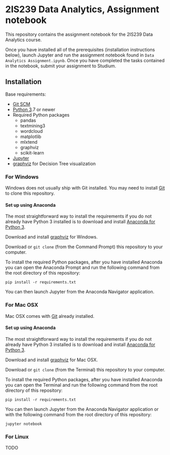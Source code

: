# 2IS239 Data Analytics, Assignment notebook

This repository contains the assignment notebook for the 2IS239 Data Analytics course.

Once you have installed all of the prerequisites (installation instructions below), launch Jupyter and run the assignment notebook found in `Data Analytics Assignment.ipynb`. Once you have completed the tasks contained in the notebook, submit your assignment to Studium.

## Installation

Base requirements:
- [Git SCM](https://git-scm.com/)
- [Python 3](https://www.python.org/downloads/).7 or newer
- Required Python packages
  - pandas
  - textmining3
  - wordcloud
  - matplotlib
  - mlxtend
  - graphviz
  - scikit-learn
- [Jupyter](https://jupyter.org/)
- [graphviz](http://graphviz.org/) for Decision Tree visualization

### For Windows

Windows does not usually ship with Git installed. You may need to install [Git](https://git-scm.com/) to clone this repository.

#### Set up using Anaconda

The most straightforward way to install the requirements if you do not already have Python 3 installed is to download and install [Anaconda for Python 3](https://www.anaconda.com/download/).

Download and install [graphviz](http://graphviz.org/download/) for Windows.

Download or `git clone` (from the Command Prompt) this repository to your computer.

To install the required Python packages, after you have installed Anaconda you can open the Anaconda Prompt and run the following command from the root directory of this repository:

    pip install -r requirements.txt

You can then launch Jupyter from the Anaconda Navigator application.

### For Mac OSX

Mac OSX comes with [Git](https://git-scm.com/) already installed.

#### Set up using Anaconda

The most straightforward way to install the requirements if you do not already have Python 3 installed is to download and install [Anaconda for Python 3](https://www.anaconda.com/download/).

Download and install [graphviz](http://graphviz.org/download/) for Mac OSX.

Download or `git clone` (from the Terminal) this repository to your computer.

To install the required Python packages, after you have installed Anaconda you can open the Terminal and run the following command from the root directory of this repository:

    pip install -r requirements.txt

You can then launch Jupyter from the Anaconda Navigator application or with the following command from the root directory of this repository:

    jupyter notebook

### For Linux

TODO
